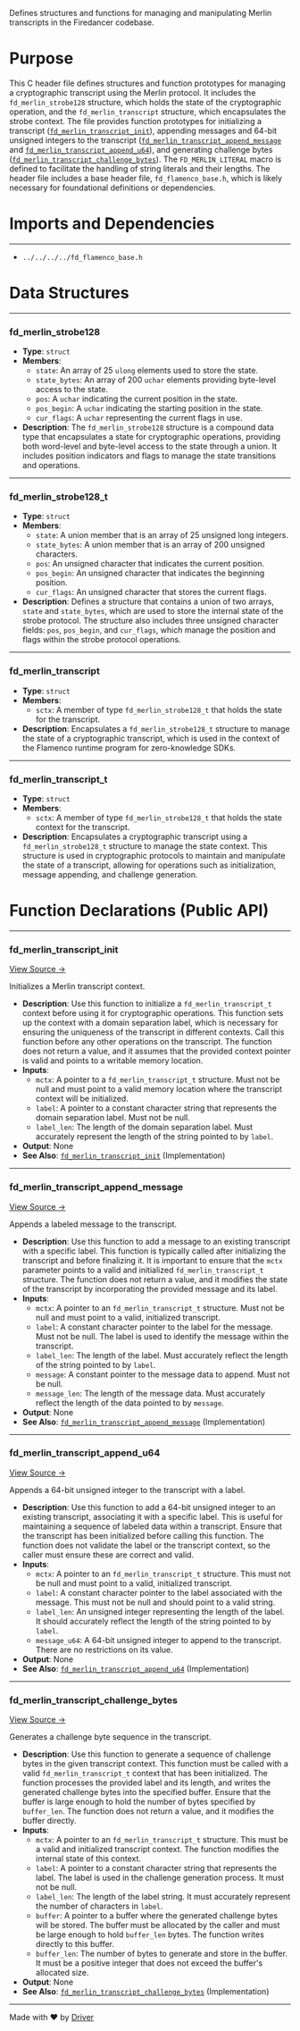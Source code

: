 <!--------------------------------------------------------------------------------->
<!-- IMPORTANT: This file is auto-generated by Driver (https://driver.ai). -------->
<!-- Manual edits may be overwritten on future commits. --------------------------->
<!--------------------------------------------------------------------------------->

Defines structures and functions for managing and manipulating Merlin transcripts in the Firedancer codebase.

# Purpose
This C header file defines structures and function prototypes for managing a cryptographic transcript using the Merlin protocol. It includes the `fd_merlin_strobe128` structure, which holds the state of the cryptographic operation, and the `fd_merlin_transcript` structure, which encapsulates the strobe context. The file provides function prototypes for initializing a transcript ([`fd_merlin_transcript_init`](<#fd_merlin_transcript_init>)), appending messages and 64-bit unsigned integers to the transcript ([`fd_merlin_transcript_append_message`](<#fd_merlin_transcript_append_message>) and [`fd_merlin_transcript_append_u64`](<#fd_merlin_transcript_append_u64>)), and generating challenge bytes ([`fd_merlin_transcript_challenge_bytes`](<#fd_merlin_transcript_challenge_bytes>)). The `FD_MERLIN_LITERAL` macro is defined to facilitate the handling of string literals and their lengths. The header file includes a base header file, `fd_flamenco_base.h`, which is likely necessary for foundational definitions or dependencies.
# Imports and Dependencies

---
- `../../../../fd_flamenco_base.h`


# Data Structures

---
### fd\_merlin\_strobe128
- **Type**: ``struct``
- **Members**:
    - `state`: An array of 25 `ulong` elements used to store the state.
    - `state_bytes`: An array of 200 `uchar` elements providing byte-level access to the state.
    - `pos`: A `uchar` indicating the current position in the state.
    - `pos_begin`: A `uchar` indicating the starting position in the state.
    - `cur_flags`: A `uchar` representing the current flags in use.
- **Description**: The `fd_merlin_strobe128` structure is a compound data type that encapsulates a state for cryptographic operations, providing both word-level and byte-level access to the state through a union. It includes position indicators and flags to manage the state transitions and operations.


---
### fd\_merlin\_strobe128\_t
- **Type**: ``struct``
- **Members**:
    - `state`: A union member that is an array of 25 unsigned long integers.
    - `state_bytes`: A union member that is an array of 200 unsigned characters.
    - `pos`: An unsigned character that indicates the current position.
    - `pos_begin`: An unsigned character that indicates the beginning position.
    - `cur_flags`: An unsigned character that stores the current flags.
- **Description**: Defines a structure that contains a union of two arrays, `state` and `state_bytes`, which are used to store the internal state of the strobe protocol. The structure also includes three unsigned character fields: `pos`, `pos_begin`, and `cur_flags`, which manage the position and flags within the strobe protocol operations.


---
### fd\_merlin\_transcript
- **Type**: ``struct``
- **Members**:
    - `sctx`: A member of type `fd_merlin_strobe128_t` that holds the state for the transcript.
- **Description**: Encapsulates a `fd_merlin_strobe128_t` structure to manage the state of a cryptographic transcript, which is used in the context of the Flamenco runtime program for zero-knowledge SDKs.


---
### fd\_merlin\_transcript\_t
- **Type**: ``struct``
- **Members**:
    - `sctx`: A member of type `fd_merlin_strobe128_t` that holds the state context for the transcript.
- **Description**: Encapsulates a cryptographic transcript using a `fd_merlin_strobe128_t` structure to manage the state context. This structure is used in cryptographic protocols to maintain and manipulate the state of a transcript, allowing for operations such as initialization, message appending, and challenge generation.


# Function Declarations (Public API)

---
### fd\_merlin\_transcript\_init<!-- {{#callable_declaration:fd_merlin_transcript_init}} -->
[View Source →](<../../../../../../../../src/flamenco/runtime/program/zksdk/merlin/fd_merlin.h#L24>)

Initializes a Merlin transcript context.
- **Description**: Use this function to initialize a `fd_merlin_transcript_t` context before using it for cryptographic operations. This function sets up the context with a domain separation label, which is necessary for ensuring the uniqueness of the transcript in different contexts. Call this function before any other operations on the transcript. The function does not return a value, and it assumes that the provided context pointer is valid and points to a writable memory location.
- **Inputs**:
    - `mctx`: A pointer to a `fd_merlin_transcript_t` structure. Must not be null and must point to a valid memory location where the transcript context will be initialized.
    - `label`: A pointer to a constant character string that represents the domain separation label. Must not be null.
    - `label_len`: The length of the domain separation label. Must accurately represent the length of the string pointed to by `label`.
- **Output**: None
- **See Also**: [`fd_merlin_transcript_init`](<fd_merlin.c.md#fd_merlin_transcript_init>)  (Implementation)


---
### fd\_merlin\_transcript\_append\_message<!-- {{#callable_declaration:fd_merlin_transcript_append_message}} -->
[View Source →](<../../../../../../../../src/flamenco/runtime/program/zksdk/merlin/fd_merlin.h#L31>)

Appends a labeled message to the transcript.
- **Description**: Use this function to add a message to an existing transcript with a specific label. This function is typically called after initializing the transcript and before finalizing it. It is important to ensure that the `mctx` parameter points to a valid and initialized `fd_merlin_transcript_t` structure. The function does not return a value, and it modifies the state of the transcript by incorporating the provided message and its label.
- **Inputs**:
    - `mctx`: A pointer to an `fd_merlin_transcript_t` structure. Must not be null and must point to a valid, initialized transcript.
    - `label`: A constant character pointer to the label for the message. Must not be null. The label is used to identify the message within the transcript.
    - `label_len`: The length of the label. Must accurately reflect the length of the string pointed to by `label`.
    - `message`: A constant pointer to the message data to append. Must not be null.
    - `message_len`: The length of the message data. Must accurately reflect the length of the data pointed to by `message`.
- **Output**: None
- **See Also**: [`fd_merlin_transcript_append_message`](<fd_merlin.c.md#fd_merlin_transcript_append_message>)  (Implementation)


---
### fd\_merlin\_transcript\_append\_u64<!-- {{#callable_declaration:fd_merlin_transcript_append_u64}} -->
[View Source →](<../../../../../../../../src/flamenco/runtime/program/zksdk/merlin/fd_merlin.h#L38>)

Appends a 64-bit unsigned integer to the transcript with a label.
- **Description**: Use this function to add a 64-bit unsigned integer to an existing transcript, associating it with a specific label. This is useful for maintaining a sequence of labeled data within a transcript. Ensure that the transcript has been initialized before calling this function. The function does not validate the label or the transcript context, so the caller must ensure these are correct and valid.
- **Inputs**:
    - `mctx`: A pointer to an `fd_merlin_transcript_t` structure. This must not be null and must point to a valid, initialized transcript.
    - `label`: A constant character pointer to the label associated with the message. This must not be null and should point to a valid string.
    - `label_len`: An unsigned integer representing the length of the label. It should accurately reflect the length of the string pointed to by `label`.
    - `message_u64`: A 64-bit unsigned integer to append to the transcript. There are no restrictions on its value.
- **Output**: None
- **See Also**: [`fd_merlin_transcript_append_u64`](<fd_merlin.c.md#fd_merlin_transcript_append_u64>)  (Implementation)


---
### fd\_merlin\_transcript\_challenge\_bytes<!-- {{#callable_declaration:fd_merlin_transcript_challenge_bytes}} -->
[View Source →](<../../../../../../../../src/flamenco/runtime/program/zksdk/merlin/fd_merlin.h#L44>)

Generates a challenge byte sequence in the transcript.
- **Description**: Use this function to generate a sequence of challenge bytes in the given transcript context. This function must be called with a valid `fd_merlin_transcript_t` context that has been initialized. The function processes the provided label and its length, and writes the generated challenge bytes into the specified buffer. Ensure that the buffer is large enough to hold the number of bytes specified by `buffer_len`. The function does not return a value, and it modifies the buffer directly.
- **Inputs**:
    - `mctx`: A pointer to an `fd_merlin_transcript_t` structure. This must be a valid and initialized transcript context. The function modifies the internal state of this context.
    - `label`: A pointer to a constant character string that represents the label. The label is used in the challenge generation process. It must not be null.
    - `label_len`: The length of the label string. It must accurately represent the number of characters in `label`.
    - `buffer`: A pointer to a buffer where the generated challenge bytes will be stored. The buffer must be allocated by the caller and must be large enough to hold `buffer_len` bytes. The function writes directly to this buffer.
    - `buffer_len`: The number of bytes to generate and store in the buffer. It must be a positive integer that does not exceed the buffer's allocated size.
- **Output**: None
- **See Also**: [`fd_merlin_transcript_challenge_bytes`](<fd_merlin.c.md#fd_merlin_transcript_challenge_bytes>)  (Implementation)



---
Made with ❤️ by [Driver](https://www.driver.ai/)
